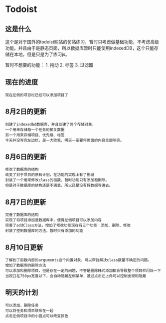 # Todoist

## 这是什么

这个是对于国外的todoist网站的仿站练习，暂时只考虑做基础功能，不考虑高级功能。并且由于是静态页面，所以数据库暂时只能使用indexedDB，这个只能存储在本地，但是只是为了练习js。

暂时不想要的功能：
    1.  拖动
    2.  标签
    3.  过滤器
    


## 现在的进度
    现在左侧的项目栏已经可以添加项目了



## 8月2日的更新
    创建了indexedbd数据库，并且创建了两个存储对象，
    一个用来存储每一个任务的相关数据
    另一个用来存储项目、优先级、标签
    今天并没写完左边栏，是一大败笔，明天一定要将页面的内容全部写完。

## 8月6日的更新
    修改了数据库的结构
    改变了对于项目的原有计划，在功能的实现上有了删减
    封装了一个用来修改class的函数，暂时功能只有添加和删除。
    但是对于数据库的结构还是不满意，所以还是没有将数据写进去。
## 8月7日的更新

    完善了数据库的结构
    实现了将项目添加进数据库中，使得左侧项目可以添加内容
    完善了addClass方法，增加了修改功能现在有三个功能：添加、删除、修改
    封装了控制数据库的方法，暂时只有添加的功能

## 8月10日更新
    了解到了函数内部的arguments这个内置对象，可以帮我解决class数量不确定的问题。
    增加了数据库的删除方法  
    可以添加和删除项目，但是存在一定的问题，不管是删除韩式添加都会导致整个项目栏闪烁一下
    当视口在750px宽度以下，会自动隐藏左侧菜单，通过点击左上角可以控制出现和隐藏

## 明天的计划
    可以添加，删除任务
    可以将任务和项目联系在一起
    点击左侧项目中的小圆点可以改变颜色

